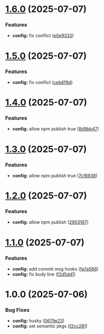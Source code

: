 # [1.6.0](https://github.com/mrh-jishan/csvgen/compare/v1.5.0...v1.6.0) (2025-07-07)


### Features

* **config:** fix conflict ([e0e9332](https://github.com/mrh-jishan/csvgen/commit/e0e93328c363fc6ab813147fde532f45129b1367))

# [1.5.0](https://github.com/mrh-jishan/csvgen/compare/v1.4.0...v1.5.0) (2025-07-07)


### Features

* **config:** fix conflict ([ceb6f9d](https://github.com/mrh-jishan/csvgen/commit/ceb6f9d0ff89da8449622e685f1f69525928916b))

# [1.4.0](https://github.com/mrh-jishan/csvgen/compare/v1.3.0...v1.4.0) (2025-07-07)


### Features

* **config:** allow npm publish true ([8d9bb47](https://github.com/mrh-jishan/csvgen/commit/8d9bb477beae94fcd97521d1a6b44aa37ccc2a49))

# [1.3.0](https://github.com/mrh-jishan/csvgen/compare/v1.2.0...v1.3.0) (2025-07-07)


### Features

* **config:** allow npm publish true ([7c16938](https://github.com/mrh-jishan/csvgen/commit/7c1693891d6aa1af125640e60dbbe5f4860108a0))

# [1.2.0](https://github.com/mrh-jishan/csvgen/compare/v1.1.0...v1.2.0) (2025-07-07)


### Features

* **config:** allow npm publish ([2903167](https://github.com/mrh-jishan/csvgen/commit/290316748d128e2d9cfbbac5296c83c2755d0fef))

# [1.1.0](https://github.com/mrh-jishan/csvgen/compare/v1.0.0...v1.1.0) (2025-07-07)


### Features

* **config:** add commit msg hooks ([fa7a566](https://github.com/mrh-jishan/csvgen/commit/fa7a566827e1c99671c2f9d4d56f3f3222afabf0))
* **config:** fix body line ([f2d5dd1](https://github.com/mrh-jishan/csvgen/commit/f2d5dd1a9528ab90fd41f9ceb33dc60c97e1f488))

# 1.0.0 (2025-07-06)


### Bug Fixes

* **config:**  husky ([0679e23](https://github.com/mrh-jishan/csvgen/commit/0679e23362ce8657cf82e27e81a7ea0971fcc75e))
* **config:** set semantic pkgs ([f2cc281](https://github.com/mrh-jishan/csvgen/commit/f2cc281b40045acafba82ff6c5debf8b6c36db50))
